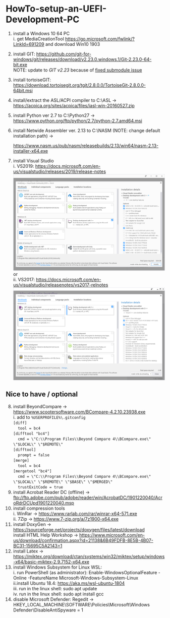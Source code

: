 # HowTo-setup-an-UEFI-Development-PC

1. install a Windows 10 64 PC<br>
   i.  get MediaCreationTool https://go.microsoft.com/fwlink/?LinkId=691209 and download Win10 1903<br>
2. install GIT: https://github.com/git-for-windows/git/releases/download/v2.23.0.windows.1/Git-2.23.0-64-bit.exe<br>
   NOTE: update to *GIT v2.23* because of [fixed submodule issue](https://github.com/git/git/blob/v2.23.0/Documentation/RelNotes/2.23.0.txt)
3. install tortoiseGIT: https://download.tortoisegit.org/tgit/2.8.0.0/TortoiseGit-2.8.0.0-64bit.msi
4. install/extract the ASL/ACPI compiler to C:\ASL -> https://acpica.org/sites/acpica/files/iasl-win-20160527.zip
5. install Python ver 2.7 to C:\Python27 -> https://www.python.org/ftp/python/2.7/python-2.7.amd64.msi
6. install Netwide Assembler ver. 2.13 to C:\NASM (NOTE: change default installation path) -> 

   https://www.nasm.us/pub/nasm/releasebuilds/2.13/win64/nasm-2.13-installer-x64.exe
7. install Visual Studio<br>
   i.  VS2019: https://docs.microsoft.com/en-us/visualstudio/releases/2019/release-notes<br>
   ![installselection2019](VS2019-components.png)
   	or<br>
   ii. VS2017: https://docs.microsoft.com/en-us/visualstudio/releasenotes/vs2017-relnotes<br>
    ![installselection2017](VS2017-components.png)
## Nice to have / optional
8. install BeyondCompare -> https://www.scootersoftware.com/BCompare-4.2.10.23938.exe<br>
   i. add to `%USERPROFILE%\.gitconfig`<br>
   `[diff]`<br>
	`  tool = bc4`<br>
   `[difftool "bc4"]`<br>
	   `  cmd = \"C:\\Program Files\\Beyond Compare 4\\BCompare.exe\" \"$LOCAL\" \"$REMOTE\"`<br>
   `[difftool]`<br>
	   `  prompt = false`<br>
   `[merge]`<br>
	   `  tool = bc4`<br>
   `[mergetool "bc4"]`<br>
	   `  cmd = \"C:\\Program Files\\Beyond Compare 4\\BCompare.exe\" \"$LOCAL\" \"$REMOTE\" \"$BASE\" \"$MERGED\"`<br>
	   `  trustExitCode = true`<br>
10. install Acrobat Reader DC (offline) -> ftp://ftp.adobe.com/pub/adobe/reader/win/AcrobatDC/1901220040/AcroRdrDCUpd1901220040.msp<br>
11. install compression tools<br>
   i. WinRar -> https://www.rarlab.com/rar/winrar-x64-571.exe<br>
   ii. 7Zip -> https://www.7-zip.org/a/7z1900-x64.exe<br>
12. install DoxyGen -> https://sourceforge.net/projects/doxygen/files/latest/download<br>
   install HTML Help Workshop -> https://www.microsoft.com/en-us/download/confirmation.aspx?id=21138&6B49FDFB-8E5B-4B07-BC31-15695C5A2143=1
13. install Latex -> https://miktex.org/download/ctan/systems/win32/miktex/setup/windows-x64/basic-miktex-2.9.7152-x64.exe 
14. install Windows Subsystem for Linux WSL:<br>
  i. run PowerShell (as administrator): Enable-WindowsOptionalFeature -Online -FeatureName Microsoft-Windows-Subsystem-Linux<br>
  ii.install Ubuntu 18.4: https://aka.ms/wsl-ubuntu-1804<br>
  iii. run in the linux shell: sudo apt update<br>
  iv.  run in the linux shell: sudo apt install gcc<br>
15. disable Microsoft Defender: Regedit -> HKEY_LOCAL_MACHINE\SOFTWARE\Policies\Microsoft\Windows Defender\DisableAntiSpyware = 1
